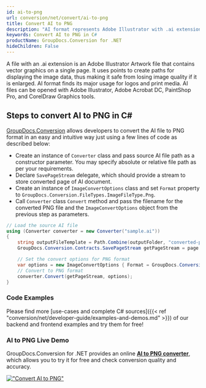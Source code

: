 ```yaml
---
id: ai-to-png
url: conversion/net/convert/ai-to-png
title: Convert AI to PNG
description: "AI format represents Adobe Illustrator with .ai extension. Learn how to convert AI to PNG file programmatically in C# language using GroupDocs.Conversion for .NET library."
keywords: Convert AI to PNG in C#
productName: GroupDocs.Conversion for .NET
hideChildren: False
---
```


A file with an .ai extension is an Adobe Illustrator Artwork file that contains vector graphics on a single page. It uses points to create paths for displaying the image data, thus making it safe from losing image quality if it is enlarged. AI format finds its major usage for logos and print media. AI files can be opened with Adobe Illustrator, Adobe Acrobat DC, PaintShop Pro, and CorelDraw Graphics tools.

## Steps to convert AI to PNG in C#

[GroupDocs.Conversion](https://products.groupdocs.com/conversion/net) allows developers to convert the AI file to PNG format in an easy and intuitive way just using a few lines of code as described below:

* Create an instance of `Converter` class and pass source AI file path as a constructor parameter. You may specify absolute or relative file path as per your requirements. 
* Declare `SavePageStream` delegate, which should provide a stream to store converted page of AI document.
* Create an instance of `ImageConvertOptions` class and set `Format` property to `GroupDocs.Conversion.FileTypes.ImageFileType.Png`.
* Call `Converter` class `Convert` method and pass the filename for the converted PNG file and the `ImageConvertOptions` object from the previous step as parameters.

```csharp
// Load the source AI file
using (Converter converter = new Converter("sample.ai"))
{
    string outputFileTemplate = Path.Combine(outputFolder, "converted-page-{0}.png");
    GroupDocs.Conversion.Contracts.SavePageStream getPageStream = page => new FileStream(string.Format(outputFileTemplate, page), FileMode.Create);

    // Set the convert options for PNG format
    var options = new ImageConvertOptions { Format = GroupDocs.Conversion.FileTypes.ImageFileType.Png };   
    // Convert to PNG format
    converter.Convert(getPageStream, options);
}
```

### Code Examples

Please find more [use-cases and complete C# sources]({{< ref "conversion/net/developer-guide/examples-and-demos.md" >}}) of our backend and frontend examples and try them for free!

### AI to PNG Live Demo

GroupDocs.Conversion for .NET provides an online [**AI to PNG converter**](https://products.groupdocs.app/conversion/ai-to-png), which allows you to try it for free and check conversion quality and accuracy.

[!["Convert AI to PNG"](conversion/net/images/convert-to-png/convert-ai-to-png.png)](https://products.groupdocs.app/conversion/ai-to-png)